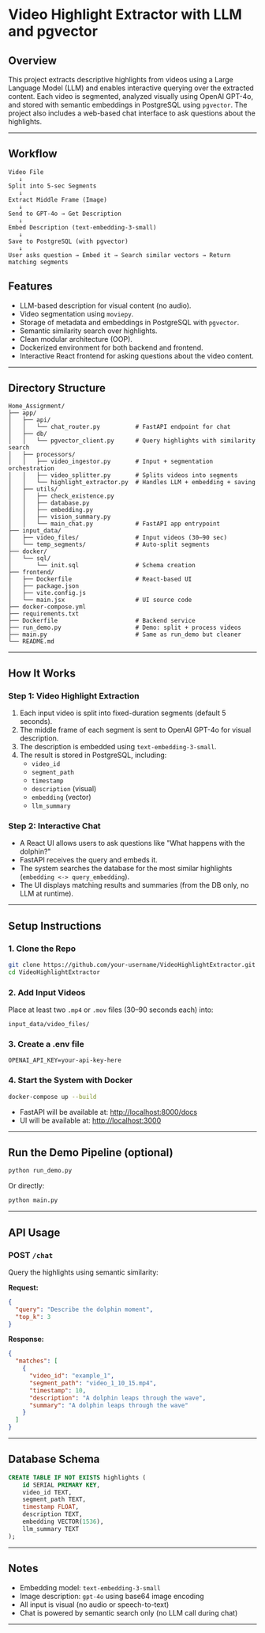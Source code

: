 
# Video Highlight Extractor with LLM and pgvector

## Overview
This project extracts descriptive highlights from videos using a Large Language Model (LLM) and enables interactive querying over the extracted content. Each video is segmented, analyzed visually using OpenAI GPT-4o, and stored with semantic embeddings in PostgreSQL using `pgvector`. The project also includes a web-based chat interface to ask questions about the highlights.

---

## Workflow

```mermaid
Video File
   ↓
Split into 5-sec Segments
   ↓
Extract Middle Frame (Image)
   ↓
Send to GPT-4o → Get Description
   ↓
Embed Description (text-embedding-3-small)
   ↓
Save to PostgreSQL (with pgvector)
   ↓
User asks question → Embed it → Search similar vectors → Return matching segments
```

## Features

-  LLM-based description for visual content (no audio).
-  Video segmentation using `moviepy`.
-  Storage of metadata and embeddings in PostgreSQL with `pgvector`.
-  Semantic similarity search over highlights.
-  Clean modular architecture (OOP).
-  Dockerized environment for both backend and frontend.
-  Interactive React frontend for asking questions about the video content.

---

## Directory Structure

```
Home_Assignment/
├── app/
│   ├── api/
│   │   └── chat_router.py          # FastAPI endpoint for chat
│   ├── db/
│   │   └── pgvector_client.py      # Query highlights with similarity search
│   ├── processors/
│   │   ├── video_ingestor.py       # Input + segmentation orchestration
│   │   ├── video_splitter.py       # Splits videos into segments
│   │   └── highlight_extractor.py  # Handles LLM + embedding + saving
│   ├── utils/
│   │   ├── check_existence.py
│   │   ├── database.py
│   │   ├── embedding.py
│   │   ├── vision_summary.py
│   │   └── main_chat.py            # FastAPI app entrypoint
├── input_data/
│   ├── video_files/                # Input videos (30–90 sec)
│   └── temp_segments/              # Auto-split segments
├── docker/
│   └── sql/
│       └── init.sql                # Schema creation
├── frontend/
│   ├── Dockerfile                  # React-based UI
│   ├── package.json
│   ├── vite.config.js
│   └── main.jsx                    # UI source code
├── docker-compose.yml
├── requirements.txt
├── Dockerfile                      # Backend service
├── run_demo.py                     # Demo: split + process videos
├── main.py                         # Same as run_demo but cleaner
└── README.md
```

---

## How It Works

### Step 1: Video Highlight Extraction
1. Each input video is split into fixed-duration segments (default 5 seconds).
2. The middle frame of each segment is sent to OpenAI GPT-4o for visual description.
3. The description is embedded using `text-embedding-3-small`.
4. The result is stored in PostgreSQL, including:
   - `video_id`
   - `segment_path`
   - `timestamp`
   - `description` (visual)
   - `embedding` (vector)
   - `llm_summary`

### Step 2: Interactive Chat
- A React UI allows users to ask questions like "What happens with the dolphin?"
- FastAPI receives the query and embeds it.
- The system searches the database for the most similar highlights (`embedding <-> query_embedding`).
- The UI displays matching results and summaries (from the DB only, no LLM at runtime).

---

## Setup Instructions

### 1. Clone the Repo
```bash
git clone https://github.com/your-username/VideoHighlightExtractor.git
cd VideoHighlightExtractor
```

### 2. Add Input Videos
Place at least two `.mp4` or `.mov` files (30–90 seconds each) into:
```
input_data/video_files/
```

### 3. Create a .env file
```env
OPENAI_API_KEY=your-api-key-here
```

### 4. Start the System with Docker
```bash
docker-compose up --build
```

- FastAPI will be available at: [http://localhost:8000/docs](http://localhost:8000/docs)
- UI will be available at: [http://localhost:3000](http://localhost:3000)

---

## Run the Demo Pipeline (optional)
```bash
python run_demo.py
```

Or directly:
```bash
python main.py
```

---

## API Usage

### POST `/chat`

Query the highlights using semantic similarity:

**Request:**
```json
{
  "query": "Describe the dolphin moment",
  "top_k": 3
}
```

**Response:**
```json
{
  "matches": [
    {
      "video_id": "example_1",
      "segment_path": "video_1_10_15.mp4",
      "timestamp": 10,
      "description": "A dolphin leaps through the wave",
      "summary": "A dolphin leaps through the wave"
    }
  ]
}
```

---

## Database Schema

```sql
CREATE TABLE IF NOT EXISTS highlights (
    id SERIAL PRIMARY KEY,
    video_id TEXT,
    segment_path TEXT,
    timestamp FLOAT,
    description TEXT,
    embedding VECTOR(1536),
    llm_summary TEXT
);
```

---

## Notes

- Embedding model: `text-embedding-3-small`
- Image description: `gpt-4o` using base64 image encoding
- All input is visual (no audio or speech-to-text)
- Chat is powered by semantic search only (no LLM call during chat)

---
